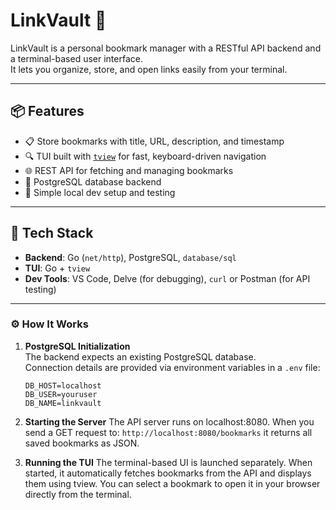 # LinkVault 🔖

LinkVault is a personal bookmark manager with a RESTful API backend and a terminal-based user interface.  
It lets you organize, store, and open links easily from your terminal.

---

## 📦 Features

- 📋 Store bookmarks with title, URL, description, and timestamp
- 🔍 TUI built with [`tview`](https://github.com/rivo/tview) for fast, keyboard-driven navigation
- 🌐 REST API for fetching and managing bookmarks
- 🧱 PostgreSQL database backend
- 🧪 Simple local dev setup and testing

---

## 🧰 Tech Stack

- **Backend**: Go (`net/http`), PostgreSQL, `database/sql`
- **TUI**: Go + `tview`
- **Dev Tools**: VS Code, Delve (for debugging), `curl` or Postman (for API testing)

---

### ⚙️ How It Works

1. **PostgreSQL Initialization**  
   The backend expects an existing PostgreSQL database.  
   Connection details are provided via environment variables in a `.env` file:

   ```env
   DB_HOST=localhost
   DB_USER=youruser
   DB_NAME=linkvault
   ```

2. **Starting the Server**
    The API server runs on localhost:8080. When you send a GET request to:
    ``` http://localhost:8080/bookmarks ``` 
    it returns all saved bookmarks as JSON.

3. **Running the TUI**
    The terminal-based UI is launched separately. When started, it automatically fetches bookmarks from the API and displays them using tview.
    You can select a bookmark to open it in your browser directly from the terminal.
